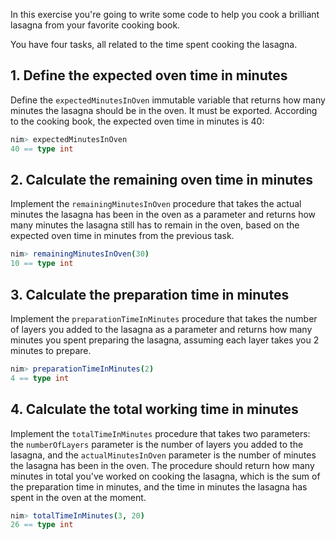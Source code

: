 In this exercise you're going to write some code to help you cook a brilliant lasagna from your favorite cooking book.

You have four tasks, all related to the time spent cooking the lasagna.

## 1. Define the expected oven time in minutes

Define the `expectedMinutesInOven` immutable variable that returns how many minutes the lasagna should be in the oven. It must be exported. According to the cooking book, the expected oven time in minutes is 40:

```nim
nim> expectedMinutesInOven
40 == type int
```

## 2. Calculate the remaining oven time in minutes

Implement the `remainingMinutesInOven` procedure that takes the actual minutes the lasagna has been in the oven as a parameter and returns how many minutes the lasagna still has to remain in the oven, based on the expected oven time in minutes from the previous task.

```nim
nim> remainingMinutesInOven(30)
10 == type int
```

## 3. Calculate the preparation time in minutes

Implement the `preparationTimeInMinutes` procedure that takes the number of layers you added to the lasagna as a parameter and returns how many minutes you spent preparing the lasagna, assuming each layer takes you 2 minutes to prepare.

```nim
nim> preparationTimeInMinutes(2)
4 == type int
```

## 4. Calculate the total working time in minutes

Implement the `totalTimeInMinutes` procedure that takes two parameters: the `numberOfLayers` parameter is the number of layers you added to the lasagna, and the `actualMinutesInOven` parameter is the number of minutes the lasagna has been in the oven. The procedure should return how many minutes in total you've worked on cooking the lasagna, which is the sum of the preparation time in minutes, and the time in minutes the lasagna has spent in the oven at the moment.

```nim
nim> totalTimeInMinutes(3, 20)
26 == type int
```
